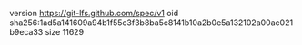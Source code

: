 version https://git-lfs.github.com/spec/v1
oid sha256:1ad5a141609a94b1f55c3f3b8ba5c8141b10a2b0e5a132102a00ac021b9eca33
size 11629
